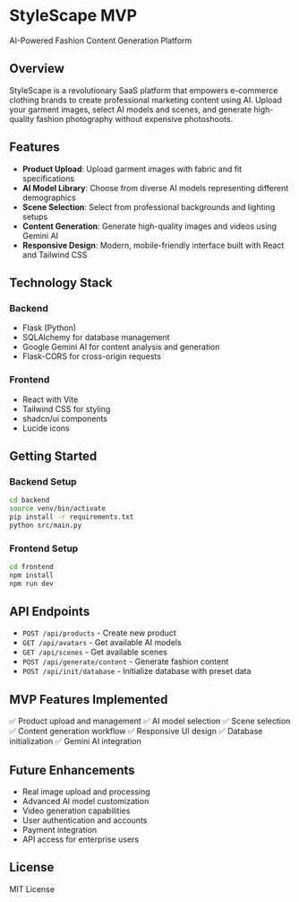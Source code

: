 # StyleScape MVP

AI-Powered Fashion Content Generation Platform

## Overview

StyleScape is a revolutionary SaaS platform that empowers e-commerce clothing brands to create professional marketing content using AI. Upload your garment images, select AI models and scenes, and generate high-quality fashion photography without expensive photoshoots.

## Features

- **Product Upload**: Upload garment images with fabric and fit specifications
- **AI Model Library**: Choose from diverse AI models representing different demographics
- **Scene Selection**: Select from professional backgrounds and lighting setups
- **Content Generation**: Generate high-quality images and videos using Gemini AI
- **Responsive Design**: Modern, mobile-friendly interface built with React and Tailwind CSS

## Technology Stack

### Backend
- Flask (Python)
- SQLAlchemy for database management
- Google Gemini AI for content analysis and generation
- Flask-CORS for cross-origin requests

### Frontend
- React with Vite
- Tailwind CSS for styling
- shadcn/ui components
- Lucide icons

## Getting Started

### Backend Setup
```bash
cd backend
source venv/bin/activate
pip install -r requirements.txt
python src/main.py
```

### Frontend Setup
```bash
cd frontend
npm install
npm run dev
```

## API Endpoints

- `POST /api/products` - Create new product
- `GET /api/avatars` - Get available AI models
- `GET /api/scenes` - Get available scenes
- `POST /api/generate/content` - Generate fashion content
- `POST /api/init/database` - Initialize database with preset data

## MVP Features Implemented

✅ Product upload and management
✅ AI model selection
✅ Scene selection
✅ Content generation workflow
✅ Responsive UI design
✅ Database initialization
✅ Gemini AI integration

## Future Enhancements

- Real image upload and processing
- Advanced AI model customization
- Video generation capabilities
- User authentication and accounts
- Payment integration
- API access for enterprise users

## License

MIT License


